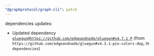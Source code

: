 ```yaml
---
"@graphprotocol/graph-cli": patch
---
```

dependencies updates:
  - Updated dependency [`gluegun@https://github.com/edgeandnode/gluegun#v4.7.1` ↗︎](https://www.npmjs.com/package/gluegun/v/4.7.1) (from `https://github.com/edgeandnode/gluegun#v4.3.1-pin-colors-dep`, in `dependencies`)
